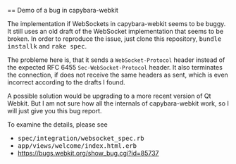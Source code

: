 == Demo of a bug in capybara-webkit

The implementation if WebSockets in capybara-webkit seems to be buggy. It still uses an old draft
of the WebSocket implementation that seems to be broken. In order to reproduce the issue, just
clone this repository, <tt>bundle installk</tt> and <tt>rake spec</tt>.

The probleme here is, that it sends a `WebSocket-Protocol` header instead of the expected RFC 6455
`Sec-WebSocket-Protocol` header. It also terminates the connection, if does not receive the same
headers as sent, which is even incorrect according to the drafts I found.

A possible solution would be upgrading to a more recent version of Qt Webkit. But I am not
sure how all the internals of capybara-webkit work, so I will just give you this bug report.

To examine the details, please see
* <tt>spec/integration/websocket_spec.rb</tt>
* <tt>app/views/welcome/index.html.erb</tt>
* https://bugs.webkit.org/show_bug.cgi?id=85737


